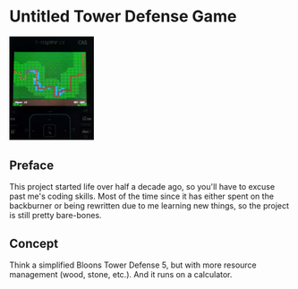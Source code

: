 # Untitled Tower Defense Game

<img src="screenshot.jpg" width="30%" height="30%"/>

## Preface
This project started life over half a decade ago, so you'll have to excuse past me's coding skills.
Most of the time since it has either spent on the backburner or being rewritten due to me learning new things, so the project is still pretty bare-bones.

## Concept
Think a simplified Bloons Tower Defense 5, but with more resource management (wood, stone, etc.). And it runs on a calculator.
